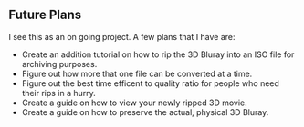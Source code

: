 ## Future Plans

I see this as an on going project. A few plans that I have are:
* Create an addition tutorial on how to rip the 3D Bluray into an ISO file for archiving purposes.
* Figure out how more that one file can be converted at a time.
* Figure out the best time efficent to quality ratio for people who need their rips in a hurry.
* Create a guide on how to view your newly ripped 3D movie.
* Create a guide on how to preserve the actual, physical 3D Bluray.
